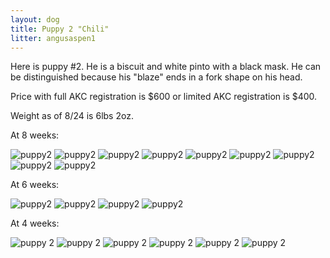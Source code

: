 ```yaml
---
layout: dog
title: Puppy 2 "Chili"
litter: angusaspen1
---
```


Here is puppy #2. He is a biscuit and white pinto with a black mask. He can be distinguished because his "blaze" ends in a fork shape on his head.

Price with full AKC registration is $600 or limited AKC registration is $400.

Weight as of 8/24 is 6lbs 2oz.

At 8 weeks:

![puppy2](http://farm4.staticflickr.com/3891/15129399300_1f0f330bd9_z_d.jpg)
![puppy2](http://farm4.staticflickr.com/3835/15312948431_a33e3969af_z_d.jpg)
![puppy2](http://farm4.staticflickr.com/3925/15316112615_463649bde5_z_d.jpg)
![puppy2](http://farm6.staticflickr.com/5565/15129373529_d44701f065_z_d.jpg)
![puppy2](http://farm6.staticflickr.com/5584/15315777402_9ae4d6642d_z_d.jpg)
![puppy2](http://farm6.staticflickr.com/5571/15293084906_1f8a37fc4d_z_d.jpg)
![puppy2](http://farm6.staticflickr.com/5555/15129586767_eb1bb6b47c_z_d.jpg)
![puppy2](http://farm4.staticflickr.com/3920/15315788672_dca9ca0f8a_z_d.jpg)
![puppy2](http://farm4.staticflickr.com/3860/15129590667_bb47b1b33c_z_d.jpg)

At 6 weeks:

![puppy2](http://farm4.staticflickr.com/3866/15142652342_64b4b108cf_z_d.jpg)
![puppy2](http://farm4.staticflickr.com/3909/14956476707_ab809bc271_z_d.jpg)
![puppy2](http://farm6.staticflickr.com/5583/14956477378_c8d206460c_z_d.jpg)
![puppy2](http://farm4.staticflickr.com/3850/15143034475_6ce0a267af_z_d.jpg)

At 4 weeks:

![puppy 2](http://farm4.staticflickr.com/3903/14984501922_9c65be5769_z_d.jpg)
![puppy 2](http://farm6.staticflickr.com/5576/14798369537_ed87029b92_z_d.jpg)
![puppy 2](http://farm6.staticflickr.com/5577/14981803111_8aecb19511_z_d.jpg)
![puppy 2](http://farm6.staticflickr.com/5588/14798225240_df8ca14dc2_z_d.jpg)
![puppy 2](http://farm4.staticflickr.com/3874/14984877505_79bf913dfe_z_d.jpg)
![puppy 2](http://farm6.staticflickr.com/5568/14798263628_08990e960b_z_d.jpg)
